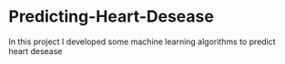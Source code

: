 # Predicting-Heart-Desease
In this project I developed some machine learning algorithms to predict heart desease
